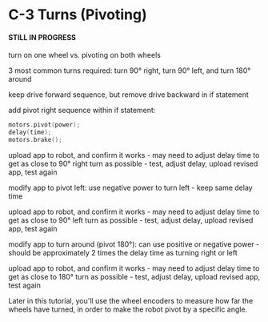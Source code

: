 # C-3 Turns \(Pivoting\)

#### **STILL IN PROGRESS**

turn on one wheel vs. pivoting on both wheels

3 most common turns required:  turn 90° right, turn 90° left, and turn 180° around

keep drive forward sequence, but remove drive backward in if statement

add pivot right sequence within if statement:

```cpp
motors.pivot(power);
delay(time);
motors.brake();
```

upload app to robot, and confirm it works - may need to adjust delay time to get as close to 90° right turn as possible - test, adjust delay, upload revised app, test again

modify app to pivot left:  use negative power to turn left - keep same delay time

upload app to robot, and confirm it works - may need to adjust delay time to get as close to 90° left turn as possible - test, adjust delay, upload revised app, test again

modify app to turn around \(pivot 180°\):  can use positive or negative power - should be approximately 2 times the delay time as turning right or left

upload app to robot, and confirm it works - may need to adjust delay time to get as close to 180° turn as possible - test, adjust delay, upload revised app, test again

Later in this tutorial, you'll use the wheel encoders to measure how far the wheels have turned, in order to make the robot pivot by a specific angle.

